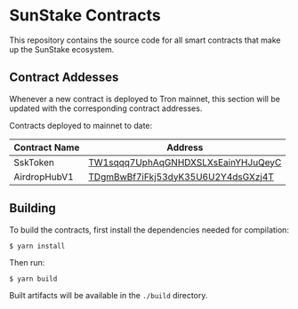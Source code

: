 # SunStake Contracts

This repository contains the source code for all smart contracts that make up the SunStake ecosystem.

## Contract Addesses

Whenever a new contract is deployed to Tron mainnet, this section will be updated with the corresponding contract addresses.

Contracts deployed to mainnet to date:

| Contract Name | Address                                                                                                  |
| ------------- | -------------------------------------------------------------------------------------------------------- |
| SskToken      | [TW1sqqq7UphAqGNHDXSLXsEainYHJuQeyC](https://tronscan.org/#/contract/TW1sqqq7UphAqGNHDXSLXsEainYHJuQeyC) |
| AirdropHubV1  | [TDgmBwBf7iFkj53dyK35U6U2Y4dsGXzj4T](https://tronscan.org/#/contract/TDgmBwBf7iFkj53dyK35U6U2Y4dsGXzj4T) |

## Building

To build the contracts, first install the dependencies needed for compilation:

    $ yarn install

Then run:

    $ yarn build

Built artifacts will be available in the `./build` directory.
